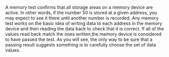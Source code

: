 A memory test confirms that all storage areas on a memory device are active. In other words, if the number 50 is stored at a given address, you may expect to see it there until another number is recorded. Any memory test works on the basic idea of writing data to each address in the memory device and then reading the data back to check that it is correct. If all of the values read back match the ones written,the memory device is considered to have passed the test. As you will see, the only way to be sure that a passing result suggests something is to carefully choose the set of data values.
